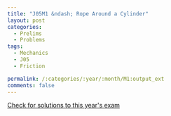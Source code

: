 ```yaml
---
title: "J05M1 &ndash; Rope Around a Cylinder"
layout: post
categories:
  - Prelims
  - Problems
tags:
  - Mechanics
  - J05
  - Friction

permalink: /:categories/:year/:month/M1:output_ext
comments: false
---
```

<object data="2005J1M.pdf" type="application/pdf" width="100%" height="500"></object>
<div class="message"><a href='https://princetonprelim.com/prelim/14/'>Check for solutions to this year's exam</a></div>